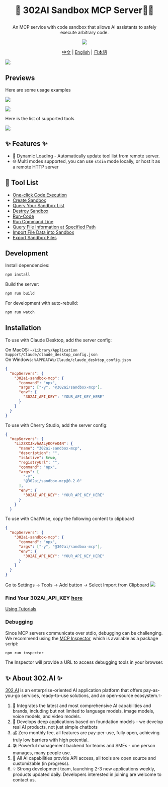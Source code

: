 # <p align="center">🤖 302AI Sandbox MCP Server🚀✨</p>

<p align="center">An MCP service with code sandbox that allows AI assistants to safely execute arbitrary code.</p>

<p align="center"><a href="https://www.npmjs.com/package/@302ai/sandbox-mcp" target="blank"><img src="https://file.302.ai/gpt/imgs/github/20250102/72a57c4263944b73bf521830878ae39a.png" /></a></p >

<p align="center"><a href="README_zh.md">中文</a> | <a href="README.md">English</a> | <a href="README_ja.md">日本語</a></p>

![](docs/302_Sandbox_MCP_Server_en.jpg) 

## Previews

Here are some usage examples

![](docs/302_Sandbox_MCP_Server_en_screenshot_01.png)     

![](docs/302_Sandbox_MCP_Server_en_screenshot_02.png)     

Here is the list of supported tools

![](docs/302_Sandbox_MCP_Server_en_screenshot_03.png)


## ✨ Features ✨

- 🔧 Dynamic Loading - Automatically update tool list from remote server.
- 🌐 Multi modes supported, you can use `stdin` mode locally, or host it as a remote HTTP server

## 🚀 Tool List
- [One-click Code Execution](https://302ai.apifox.cn/api-276039652)
- [Create Sandbox](https://302ai.apifox.cn/api-276079606)
- [Query Your Sandbox List](https://302ai.apifox.cn/api-276086526)
- [Destroy Sandbox](https://302ai.apifox.cn/api-276092957)
- [Run-Code](https://302ai.apifox.cn/api-276100061)
- [Run Command Line](https://302ai.apifox.cn/api-276106261)
- [Query File Information at Specified Path](https://302ai.apifox.cn/api-276110558)
- [Import File Data into Sandbox](https://302ai.apifox.cn/api-276123813)
- [Export Sandbox Files](https://302ai.apifox.cn/api-276123525)

## Development

Install dependencies:

```bash
npm install
```

Build the server:

```bash
npm run build
```

For development with auto-rebuild:

```bash
npm run watch
```

## Installation

To use with Claude Desktop, add the server config:

On MacOS: `~/Library/Application Support/Claude/claude_desktop_config.json`     
On Windows: `%APPDATA%/Claude/claude_desktop_config.json`

```json
{
  "mcpServers": {
    "302ai-sandbox-mcp": {
      "command": "npx",
      "args": ["-y", "@302ai/sandbox-mcp"],
      "env": {
        "302AI_API_KEY": "YOUR_API_KEY_HERE"
      }
    }
  }
}
```

To use with Cherry Studio, add the server config:

```json
{
  "mcpServers": {
    "Li2ZXXJkvhAALyKOFeO4N": {
      "name": "302ai-sandbox-mcp",
      "description": "",
      "isActive": true,
      "registryUrl": "",
      "command": "npx",
      "args": [
        "-y",
        "@302ai/sandbox-mcp@0.2.0"
      ],
      "env": {
        "302AI_API_KEY": "YOUR_API_KEY_HERE"
      }
    }
  }
```

To use with ChatWise, copy the following content to clipboard
```json
{
  "mcpServers": {
    "302ai-sandbox-mcp": {
      "command": "npx",
      "args": ["-y", "@302ai/sandbox-mcp"],
      "env": {
        "302AI_API_KEY": "YOUR_API_KEY_HERE"
      }
    }
  }
}
```
Go to Settings -> Tools -> Add button -> Select Import from Clipboard
![](docs/302_Sandbox_MCP_Server_en_screenshot_04.jpg)

### Find Your 302AI_API_KEY [here](https://dash.302.ai/apis/list)
[Using Tutorials](https://help.302.ai/docs/API-guan-li)

### Debugging

Since MCP servers communicate over stdio, debugging can be challenging. We recommend using the [MCP Inspector](https://github.com/modelcontextprotocol/inspector), which is available as a package script:

```bash
npm run inspector
```

The Inspector will provide a URL to access debugging tools in your browser.

## ✨ About 302.AI ✨
[302.AI](https://302.ai/en/) is an enterprise-oriented AI application platform that offers pay-as-you-go services, ready-to-use solutions, and an open-source ecosystem.✨
1. 🧠 Integrates the latest and most comprehensive AI capabilities and brands, including but not limited to language models, image models, voice models, and video models.
2. 🚀 Develops deep applications based on foundation models - we develop real AI products, not just simple chatbots
3. 💰 Zero monthly fee, all features are pay-per-use, fully open, achieving truly low barriers with high potential.
4. 🛠 Powerful management backend for teams and SMEs - one person manages, many people use.
5. 🔗 All AI capabilities provide API access, all tools are open source and customizable (in progress).
6. 💡 Strong development team, launching 2-3 new applications weekly, products updated daily. Developers interested in joining are welcome to contact us.
